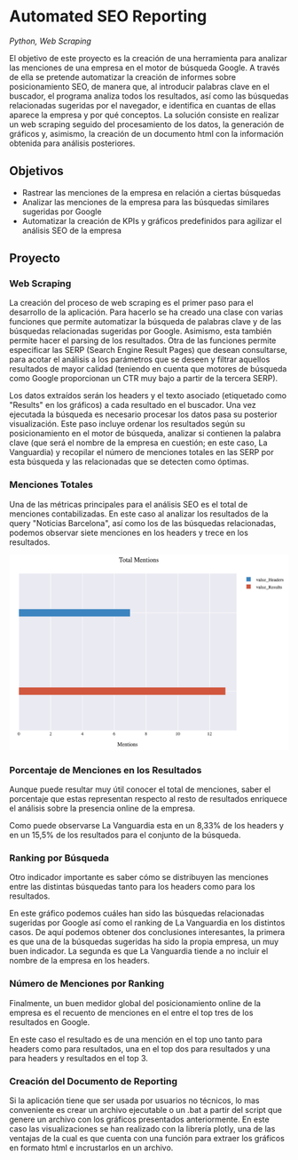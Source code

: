 # Automated SEO Reporting
*Python, Web Scraping*

El objetivo de este proyecto es la creación de una herramienta para analizar las menciones de una empresa en el motor de búsqueda Google. A través de ella se pretende automatizar la creación de informes sobre posicionamiento SEO, de manera que, al introducir palabras clave en el buscador, el programa analiza todos los resultados, así como las búsquedas relacionadas sugeridas por el navegador, e identifica en cuantas de ellas aparece la empresa y por qué conceptos. La solución consiste en realizar un web scraping seguido del procesamiento de los datos, la generación de gráficos y, asimismo, la creación de un documento html con la información obtenida para análisis posteriores.

## Objetivos 
- Rastrear las menciones de la empresa en relación a ciertas búsquedas
- Analizar las menciones de la empresa para las búsquedas similares sugeridas por Google
- Automatizar la creación de KPIs y gráficos predefinidos para agilizar el análisis SEO de la empresa
  
## Proyecto

### Web Scraping
La creación del proceso de web scraping es el primer paso para el desarrollo de la aplicación. Para hacerlo se ha creado una clase con varias funciones que permite automatizar la búsqueda de palabras clave y de las búsquedas relacionadas sugeridas por Google. Asimismo, esta también permite hacer el parsing de los resultados. Otra de las funciones permite especificar las SERP (Search Engine Result Pages) que desean consultarse, para acotar el análisis a los parámetros que se deseen y filtrar aquellos resultados de mayor calidad (teniendo en cuenta que motores de búsqueda como Google proporcionan un CTR muy bajo a partir de la tercera SERP).

Los datos extraídos serán los headers y el texto asociado (etiquetado como "Results" en los gráficos) a cada resultado en el buscador. Una vez ejecutada la búsqueda es necesario procesar los datos pasa su posterior visualización. Este paso incluye ordenar los resultados según su posicionamiento en el motor de búsqueda, analizar si contienen la palabra clave (que será el nombre de la empresa en cuestión; en este caso, La Vanguardia) y recopilar el número de menciones totales en las SERP por esta búsqueda y las relacionadas que se detecten como óptimas.

### Menciones Totales
Una de las métricas principales para el análisis SEO es el total de menciones contabilizadas. En este caso al analizar los resultados de la query "Noticias Barcelona", así como los de las búsquedas relacionadas, podemos observar siete menciones en los headers y trece en los resultados.

![Screenshot](Images/Graph_1)

### Porcentaje de Menciones en los Resultados
Aunque puede resultar muy útil conocer el total de menciones, saber el porcentaje que estas representan respecto al resto de resultados enriquece el análisis sobre la presencia online de la empresa.

Como puede observarse La Vanguardia esta en un 8,33% de los headers y en un 15,5% de los resultados para el conjunto de la búsqueda.

### Ranking por Búsqueda
Otro indicador importante es saber cómo se distribuyen las menciones entre las distintas búsquedas tanto para los headers como para los resultados.

En este gráfico podemos cuáles han sido las búsquedas relacionadas sugeridas por Google así como el ranking de La Vanguardia en los distintos casos. De aquí podemos obtener dos conclusiones interesantes, la primera es que una de la búsquedas sugeridas ha sido la propia empresa, un muy buen indicador. La segunda es que La Vanguardia tiende a no incluir el nombre de la empresa en los headers.

### Número de Menciones por Ranking
Finalmente, un buen medidor global del posicionamiento online de la empresa es el recuento de menciones en el entre el top tres de los resultados en Google.

En este caso el resultado es de una mención en el top uno tanto para headers como para resultados, una en el top dos para resultados y una para headers y resultados en el top 3.

### Creación del Documento de Reporting
Si la aplicación tiene que ser usada por usuarios no técnicos, lo mas conveniente es crear un archivo ejecutable o un .bat a partir del script que genere un archivo con los gráficos presentados anteriormente. En este caso las visualizaciones se han realizado con la librería plotly, una de las ventajas de la cual es que cuenta con una función para extraer los gráficos en formato html e incrustarlos en un archivo.
